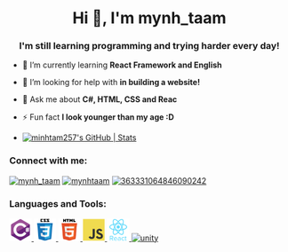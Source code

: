 <h1 align="center">Hi 👋, I'm mynh_taam</h1>
<h3 align="center">I'm still learning programming and trying harder every day!</h3>

- 🌱 I’m currently learning **React Framework and English**

- 🤝 I’m looking for help with **in building a website!**

- 💬 Ask me about **C#, HTML, CSS and Reac**

- ⚡ Fun fact **I look younger than my age :D**
- [![minhtam257's GitHub | Stats](https://stats.quira.sh/minhtam257/github?theme=dark)](https://quira.sh?utm_source=widgets&utm_campaign=minhtam257)

<h3 align="left">Connect with me:</h3>
<p align="left">
<a href="https://dev.to/mynh_taam" target="blank"><img align="center" src="https://raw.githubusercontent.com/rahuldkjain/github-profile-readme-generator/master/src/images/icons/Social/devto.svg" alt="mynh_taam" height="30" width="40" /></a>
<a href="https://www.leetcode.com/mynhtaam" target="blank"><img align="center" src="https://raw.githubusercontent.com/rahuldkjain/github-profile-readme-generator/master/src/images/icons/Social/leet-code.svg" alt="mynhtaam" height="30" width="40" /></a>
<a href="https://discord.gg/363331064846090242" target="blank"><img align="center" src="https://raw.githubusercontent.com/rahuldkjain/github-profile-readme-generator/master/src/images/icons/Social/discord.svg" alt="363331064846090242" height="30" width="40" /></a>
</p>

<h3 align="left">Languages and Tools:</h3>
<p align="left"> <a href="https://www.w3schools.com/cs/" target="_blank" rel="noreferrer"> <img src="https://raw.githubusercontent.com/devicons/devicon/master/icons/csharp/csharp-original.svg" alt="csharp" width="40" height="40"/> </a> <a href="https://www.w3schools.com/css/" target="_blank" rel="noreferrer"> <img src="https://raw.githubusercontent.com/devicons/devicon/master/icons/css3/css3-original-wordmark.svg" alt="css3" width="40" height="40"/> </a> <a href="https://www.w3.org/html/" target="_blank" rel="noreferrer"> <img src="https://raw.githubusercontent.com/devicons/devicon/master/icons/html5/html5-original-wordmark.svg" alt="html5" width="40" height="40"/> </a> <a href="https://developer.mozilla.org/en-US/docs/Web/JavaScript" target="_blank" rel="noreferrer"> <img src="https://raw.githubusercontent.com/devicons/devicon/master/icons/javascript/javascript-original.svg" alt="javascript" width="40" height="40"/> </a> <a href="https://reactjs.org/" target="_blank" rel="noreferrer"> <img src="https://raw.githubusercontent.com/devicons/devicon/master/icons/react/react-original-wordmark.svg" alt="react" width="40" height="40"/> </a> <a href="https://unity.com/" target="_blank" rel="noreferrer"> <img src="https://www.vectorlogo.zone/logos/unity3d/unity3d-icon.svg" alt="unity" width="40" height="40"/> </a> </p>
